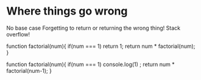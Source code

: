 # Where things go wrong
No base case
Forgetting to return or returning the wrong thing!
Stack overflow! 

function factorial(num){
    if(num === 1) return 1;
    return num * factorial(num);
}

function factorial(num){
    if(num === 1) console.log(1) ;
    return num * factorial(num-1);
}
